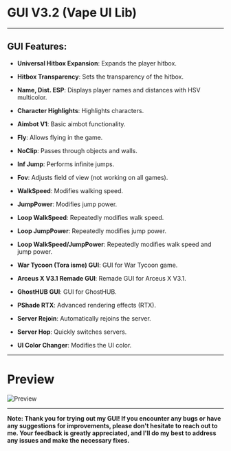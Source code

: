 # GUI V3.2 (Vape UI Lib)

---

## GUI Features:

- **Universal Hitbox Expansion**: Expands the player hitbox.

- **Hitbox Transparency**: Sets the transparency of the hitbox.

- **Name, Dist. ESP**: Displays player names and distances with HSV multicolor.

- **Character Highlights**: Highlights characters.

- **Aimbot V1**: Basic aimbot functionality.

- **Fly**: Allows flying in the game.

- **NoClip**: Passes through objects and walls.

- **Inf Jump**: Performs infinite jumps.

- **Fov**: Adjusts field of view (not working on all games).

- **WalkSpeed**: Modifies walking speed.

- **JumpPower**: Modifies jump power.

- **Loop WalkSpeed**: Repeatedly modifies walk speed.

- **Loop JumpPower**: Repeatedly modifies jump power.

- **Loop WalkSpeed/JumpPower**: Repeatedly modifies walk speed and jump power.

- **War Tycoon (Tora isme) GUI**: GUI for War Tycoon game.

- **Arceus X V3.1 Remade GUI**: Remade GUI for Arceus X V3.1.

- **GhostHUB GUI**: GUI for GhostHUB.

- **PShade RTX**: Advanced rendering effects (RTX).

- **Server Rejoin**: Automatically rejoins the server.

- **Server Hop**: Quickly switches servers.

- **UI Color Changer**: Modifies the UI color.

---
# Preview
![Preview](https://i.imgur.com/y1RwW4C.jpg)

---

**Note: Thank you for trying out my GUI! If you encounter any bugs or have any suggestions for improvements, please don't hesitate to reach out to me. Your feedback is greatly appreciated, and I'll do my best to address any issues and make the necessary fixes.**
